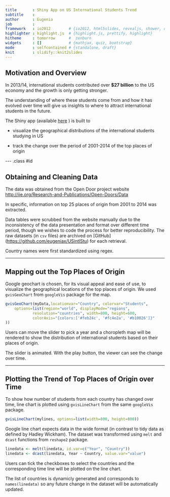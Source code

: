 ```yaml
---
title       : Shiny App on US International Students Trend
subtitle    : 
author      : Eugenia
job         : 
framework   : io2012        # {io2012, html5slides, revealjs, shower, dzslides, ...}
highlighter : highlight.js  # {highlight.js, prettify, highlight}
hitheme     : tomorrow      #  zenburn
widgets     : []            # {mathjax, quiz, bootstrap}
mode        : selfcontained # {standalone, draft}
knit        : slidify::knit2slides
--- 
```


## Motivation and Overview

In 2013/14, international students contributed over **$27 billion** to the US economy and the growth is only getting stronger. 

The understanding of where these students come from and how it has evolved over time will give us insights to where to attract international students in the future.

The Shiny app (available [here](https://eugeniax.shinyapps.io/USintlStu) ) is built to

- visualize the geographical distributions of the international students studying in US

- track the change over the period of 2001-2014 of the top places of origin 

--- .class #id 

## Obtaining and Cleaning Data 

The data was obtained from the Open Door project website <http://iie.org/Research-and-Publications/Open-Doors/Data> 

In specific, information on top 25 places of origin from 2001 to 2014 was extracted. 

Data tables were scrubbed from the website manually due to the inconsistency of the data presentation and format over different time period, though we wishes to code the process for better reproducibility. The raw datasets (in `csv` files) are archived on [GitHub] (https://github.com/eugeniax/USintlStu) for each retrieval.

Country names were first standardized using regex.

---

## Mapping out the Top Places of Origin

Google geochart is chosen, for its visual appeal and ease of use, to visualize the geographical locations of the top places of origin. We used `gvisGeoChart` from `googleVis` package for the map.


```r
gvisGeoChart(myData,locationvar="Country", colorvar="Students",
    options=list(region="world", displayMode="regions", 
            resolution="countries", width=800, height=600,
            colorAxis="{colors:['#feb24c', '#fc4e2a', '#b10026']}"
))
```

Users can move the slider to pick a year and a choropleth map will be rendered to show the distribution of international students based on their places of origin. 

The slider is animated. With the play button, the viewer can see the change over time.

---

## Plotting the Trend of Top Places of Origin over Time

To show how number of students from each country has changed over time, line chart is plotted using `gvisLineChart` from the same `googleVis` package.


```r
gvisLineChart(mylines, options=list(width=800, height=800))
```

Google line chart expects data in the wide format (in contrast to tidy data as defined by Hadley Wickham). The dataset was transformed using `melt` and `dcast` functions from `reshape2` package.


```r
linedata <- melt(linedata, id.var=c("Year", "Country"))
linedata <- dcast(linedata, Year ~ Country, value.var="value")
```

Users can tick the checkboxes to select the countries and the corresponding time line will be plotted on the line chart. 

The list of countries is dynamicly generated and corresponds to `names(linedata)` so any future change in the dataset will be automatically updated. 

